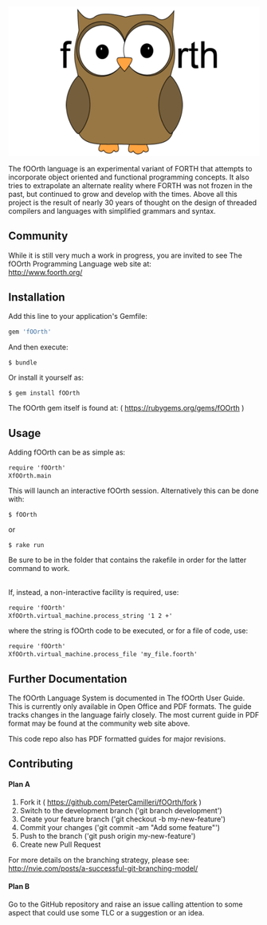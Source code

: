 ![fOOrth Project Logo](images/fOOrth_logo.png)

The fOOrth language is an experimental variant of FORTH that attempts to
incorporate object oriented and functional programming concepts. It also
tries to extrapolate an alternate reality where FORTH was not frozen in the
past, but continued to grow and develop with the times. Above all this project
is the result of nearly 30 years of thought on the design of threaded
compilers and languages with simplified grammars and syntax.

## Community

While it is still very much a work in progress, you are invited to see The
fOOrth Programming Language web site at:
<br>http://www.foorth.org/
<br>

## Installation

Add this line to your application's Gemfile:

```ruby
gem 'fOOrth'
```

And then execute:

    $ bundle

Or install it yourself as:

    $ gem install fOOrth

The fOOrth gem itself is found at: ( https://rubygems.org/gems/fOOrth )

## Usage
Adding fOOrth can be as simple as:

    require 'fOOrth'
    XfOOrth.main

This will launch an interactive fOOrth session. Alternatively this can be
done with:

    $ fOOrth

or

    $ rake run

Be sure to be in the folder that contains the rakefile in order for the latter
command to work.

<br>If, instead, a non-interactive facility is required, use:

    require 'fOOrth'
    XfOOrth.virtual_machine.process_string '1 2 +'

where the string is fOOrth code to be executed, or for a file of code, use:

    require 'fOOrth'
    XfOOrth.virtual_machine.process_file 'my_file.foorth'

## Further Documentation

The fOOrth Language System is documented in The fOOrth User Guide. This is
currently only available in Open Office and PDF formats. The guide tracks
changes in the language fairly closely. The most current guide in PDF
format may be found at the community web site above.

This code repo also has PDF formatted guides for major revisions.

## Contributing

#### Plan A

1. Fork it ( https://github.com/PeterCamilleri/fOOrth/fork )
2. Switch to the development branch ('git branch development')
3. Create your feature branch ('git checkout -b my-new-feature')
4. Commit your changes ('git commit -am "Add some feature"')
5. Push to the branch ('git push origin my-new-feature')
6. Create new Pull Request


For more details on the branching strategy, please see:
http://nvie.com/posts/a-successful-git-branching-model/


#### Plan B

Go to the GitHub repository and raise an issue calling attention to some
aspect that could use some TLC or a suggestion or an idea.
